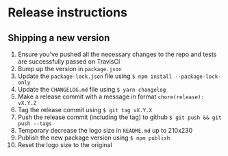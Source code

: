 # Release instructions

## Shipping a new version

1. Ensure you've pushed all the necessary changes to the repo and tests are successfully passed on TravisCI
2. Bump up the version in `package.json`
3. Update the `package-lock.json` file using `$ npm install --package-lock-only`
4. Update the `CHANGELOG.md` file using `$ yarn changelog`
5. Make a release commit with a message in format `chore(release): vX.Y.Z`
6. Tag the release commit using `$ git tag vX.Y.X`
7. Push the release commit (including the tag) to github `$ git push && git push --tags`
8. Temporary decrease the logo size in `README.md` up to 210x230
9. Publish the new package version using `$ npm publish`
10. Reset the logo size to the original
